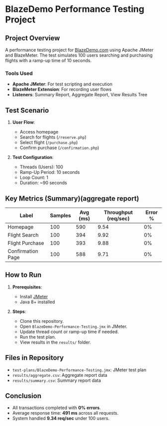 # BlazeDemo Performance Testing Project

## Project Overview
A performance testing project for [BlazeDemo.com](https://www.blazedemo.com/) using Apache JMeter and BlazeMeter. The test simulates 100 users searching and purchasing flights with a ramp-up time of 10 seconds.

### Tools Used
- **Apache JMeter**: For test scripting and execution
- **BlazeMeter Extension**: For recording user flows
- **Listeners**: Summary Report, Aggregate Report, View Results Tree

## Test Scenario
1. **User Flow**:
   - Access homepage
   - Search for flights (`/reserve.php`)
   - Select flight (`/purchase.php`)
   - Confirm purchase (`/confirmation.php`)

2. **Test Configuration**:
   - Threads (Users): 100
   - Ramp-Up Period: 10 seconds
   - Loop Count: 1
   - Duration: ~90 seconds

## Key Metrics (Summary)(aggregate report)
| Label                 | Samples | Avg (ms) | Throughput (req/sec) | Error % |
|-----------------------|---------|----------|----------------------|---------|
| Homepage              | 100     | 590      | 9.54                 | 0%      |
| Flight Search         | 100     | 394      | 9.92                 | 0%      |
| Flight Purchase       | 100     | 393      | 9.88                 | 0%      |
| Confirmation Page     | 100     | 588      | 9.71                 | 0%      |

## How to Run
1. **Prerequisites**:
   - Install [JMeter](https://jmeter.apache.org/download_jmeter.cgi)
   - Java 8+ installed

2. **Steps**:
   - Clone this repository.
   - Open `BlazeDemo-Performance-Testing.jmx` in JMeter.
   - Update thread count or ramp-up time if needed.
   - Run the test plan.
   - View results in the `results/` folder.

## Files in Repository
- `test-plans/BlazeDemo-Performance-Testing.jmx`: JMeter test plan
- `results/aggregate.csv`: Aggregate report data
- `results/summary.csv`: Summary report data

## Conclusion
- All transactions completed with **0% errors**.
- Average response time: **491 ms** across all requests.
- System handled **9.34 req/sec** under 100 users.
